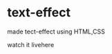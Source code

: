 # text-effect

made tect-effect using HTML,CSS

<!DOCTYPE html>
<html lang="en">
<head>
    <meta charset="UTF-8">
    <meta name="viewport" content="width=device-width, initial-scale=1.0">
</head>
<body>
  <p>watch it live<a src="https://mahammadmansur95.github.io/text-effect/">here</a></p>
</body>
</html>


